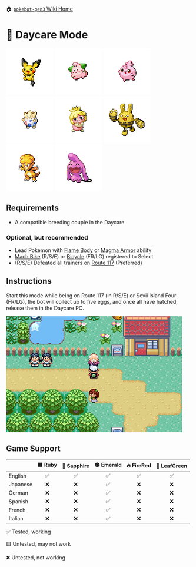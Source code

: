 🏠 [`pokebot-gen3` Wiki Home](../Readme.md)

# 🥚 Daycare Mode

![](../../modules/web/static/sprites/pokemon/shiny/Pichu.png)
![](../../modules/web/static/sprites/pokemon/shiny/Cleffa.png)
![](../../modules/web/static/sprites/pokemon/shiny/Igglybuff.png)
![](../../modules/web/static/sprites/pokemon/shiny/Togepi.png)
![](../../modules/web/static/sprites/pokemon/shiny/Smoochum.png)
![](../../modules/web/static/sprites/pokemon/shiny/Elekid.png)
![](../../modules/web/static/sprites/pokemon/shiny/Magby.png)
![](../../modules/web/static/sprites/pokemon/shiny/Wynaut.png)

## Requirements

- A compatible breeding couple in the Daycare

### Optional, but recommended
- Lead Pokémon with [Flame Body](https://bulbapedia.bulbagarden.net/wiki/Flame_Body_(Ability)) or [Magma Armor](https://bulbapedia.bulbagarden.net/wiki/Magma_Armor_(Ability)) ability
- [Mach Bike](https://bulbapedia.bulbagarden.net/wiki/Mach_Bike) (R/S/E) or [Bicycle](https://bulbapedia.bulbagarden.net/wiki/Bicycle) (FR/LG) registered to Select
- (R/S/E) Defeated all trainers on [Route 117](https://bulbapedia.bulbagarden.net/wiki/Hoenn_Route_117) (Preferred)

## Instructions

Start this mode while being on Route 117 (in R/S/E) or Sevii Island Four (FR/LG), the bot will collect up to five eggs, and once all have hatched, release them in the Daycare PC.

![image](../images/daycare.png)

## Game Support

|          | 🟥 Ruby | 🔷 Sapphire | 🟢 Emerald | 🔥 FireRed | 🌿 LeafGreen |
| :------- | :-----: | :---------: | :--------: | :--------: | :----------: |
| English  |   ✅    |     ✅      |     ✅     |     ✅     |      ✅      |
| Japanese |   ❌    |     ❌      |     ✅     |     ❌     |      ❌      |
| German   |   ❌    |     ❌      |     ✅     |     ❌     |      ❌      |
| Spanish  |   ❌    |     ❌      |     ✅     |     ❌     |      ❌      |
| French   |   ❌    |     ❌      |     ✅     |     ❌     |      ❌      |
| Italian  |   ❌    |     ❌      |     ✅     |     ❌     |      ❌      |

✅ Tested, working

🟨 Untested, may not work

❌ Untested, not working
